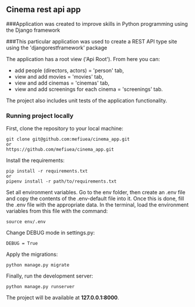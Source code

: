 ## Cinema rest api app

###Application was created to improve skills in Python programming using the Django framework

###This particular application was used to create a REST API type site using the 'djangorestframework' package

The application has a root view ('Api Root'). From here you can:
- add people (directors, actors) = 'person' tab,
- view and add movies = 'movies' tab,
- view and add cinemas = 'cinemas' tab,
- view and add screenings for each cinema = 'screenings' tab.

The project also includes unit tests of the application functionality.

### Running project locally

First, clone the repository to your local machine:

```
git clone git@github.com:mefiuea/cinema_app.git
or
https://github.com/mefiuea/cinema_app.git
```

Install the requirements:

```
pip install -r requirements.txt
or 
pipenv install -r path/to/requirements.txt
```

Set all environment variables. 
Go to the env folder, then create an .env file and copy the contents of the .env-default file into it. 
Once this is done, fill the .env file with the appropriate data. 
In the terminal, load the environment variables from this file with the command:

```
source env/.env
```

Change DEBUG mode in settings.py:

```
DEBUG = True
```

Apply the migrations:

```
python manage.py migrate
```

Finally, run the development server:

```
python manage.py runserver
```

The project will be available at **127.0.0.1:8000**.
